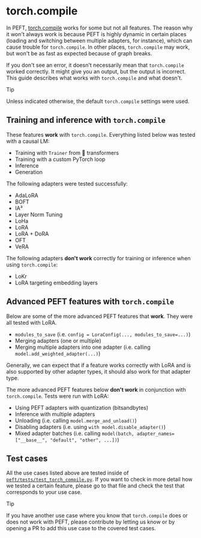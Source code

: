 <!--Copyright 2024 The HuggingFace Team. All rights reserved.

Licensed under the Apache License, Version 2.0 (the "License"); you may not use this file except in compliance with
the License. You may obtain a copy of the License at

http://www.apache.org/licenses/LICENSE-2.0

Unless required by applicable law or agreed to in writing, software distributed under the License is distributed on
an "AS IS" BASIS, WITHOUT WARRANTIES OR CONDITIONS OF ANY KIND, either express or implied. See the License for the
specific language governing permissions and limitations under the License.

⚠️ Note that this file is in Markdown but contain specific syntax for our doc-builder (similar to MDX) that may not be
rendered properly in your Markdown viewer.

-->

# torch.compile

In PEFT, [torch.compile](https://pytorch.org/tutorials/intermediate/torch_compile_tutorial.html) works for some but not all features. The reason why it won't always work is because PEFT is highly dynamic in certain places (loading and switching between multiple adapters, for instance), which can cause trouble for `torch.compile`. In other places, `torch.compile` may work, but won't be as fast as expected because of graph breaks.

If you don't see an error, it doesn't necessarily mean that `torch.compile` worked correctly. It might give you an output, but the output is incorrect. This guide describes what works with `torch.compile` and what doesn't.

> [!TIP]
> Unless indicated otherwise, the default `torch.compile` settings were used.

## Training and inference with `torch.compile`

These features **work** with `torch.compile`. Everything listed below was tested with a causal LM:

- Training with `Trainer` from 🤗 transformers
- Training with a custom PyTorch loop
- Inference
- Generation

The following adapters were tested successfully:

- AdaLoRA
- BOFT
- IA³
- Layer Norm Tuning
- LoHa
- LoRA
- LoRA + DoRA
- OFT
- VeRA

The following adapters **don't work** correctly for training or inference when using `torch.compile`:

- LoKr
- LoRA targeting embedding layers

## Advanced PEFT features with `torch.compile`

Below are some of the more advanced PEFT features that **work**. They were all tested with LoRA.

- `modules_to_save` (i.e. `config = LoraConfig(..., modules_to_save=...)`)
- Merging adapters (one or multiple)
- Merging multiple adapters into one adapter (i.e. calling `model.add_weighted_adapter(...)`)

Generally, we can expect that if a feature works correctly with LoRA and is also supported by other adapter types, it should also work for that adapter type.

The more advanced PEFT features below **don't work** in conjunction with `torch.compile`. Tests were run with LoRA:

- Using PEFT adapters with quantization (bitsandbytes)
- Inference with multiple adapters
- Unloading (i.e. calling `model.merge_and_unload()`)
- Disabling adapters (i.e. using `with model.disable_adapter()`)
- Mixed adapter batches (i.e. calling `model(batch, adapter_names=["__base__", "default", "other", ...])`)

## Test cases

All the use cases listed above are tested inside of [`peft/tests/test_torch_compile.py`](https://github.com/huggingface/peft/blob/main/tests/test_torch_compile.py). If you want to check in more detail how we tested a certain feature, please go to that file and check the test that corresponds to your use case.

> [!TIP]
> If you have another use case where you know that `torch.compile` does or does not work with PEFT, please contribute by letting us know or by opening a PR to add this use case to the covered test cases.
